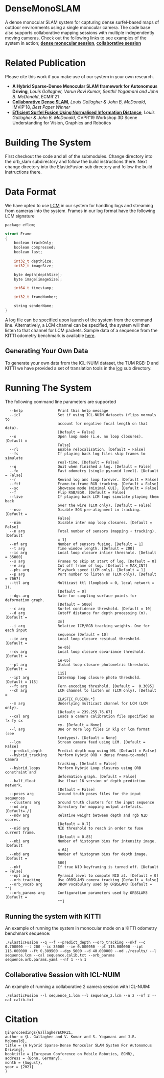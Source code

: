 # DenseMonoSLAM
A dense monocular SLAM system for capturing dense surfel-based maps of outdoor environments using a single monocular camera.
The code base also supports collaborative mapping sessions with multiple independently moving cameras. Check out the following links to see examples of the system in action; [__dense monocular session__](https://youtu.be/Pn2uaVqjskY), [__collaborative session__](https://youtu.be/GUtHrKEM85M)

# Related Publication
Please cite this work if you make use of our system in your own research.
- __A Hybrid Sparse-Dense Monocular SLAM framework for Autonomous Driving__, _Louis Gallagher, Varun Ravi Kumar, Senthil Yogamani and John B. McDonald_, ECMR'21 
- [__Collaborative Dense SLAM__](https://arxiv.org/abs/1811.07632), _Louis Gallagher & John B, McDonald_, IMVIP'18, _Best Paper Winner_
- [__Efficient Surfel Fusion Using Normalised Information Distance__](https://arxiv.org/abs/2108.05163), _Louis Gallagher & John B. McDonald_, CVPR'19 Workshop 3D Scene Understanding for Vision, Graphics and Robotics

# Building The System
First checkout the code and all of the submodules. Change directory into the orb_slam subdirectory and follow the build instructions there. Next change directory into the ElasticFusion sub directory and follow the build instructions there. 

# Data Format
We have opted to use [LCM](https://lcm-proj.github.io/) in our system for handling logs and streaming from cameras into the system. Frames in our log format have the following LCM signature
```c
package eflcm;

struct Frame
{
	boolean trackOnly;
	boolean compressed;
	boolean last;
	
	int32_t depthSize;
	int32_t imageSize;

	byte depth[depthSize];
	byte image[imageSize];

	int64_t timestamp;

	int32_t frameNumber;

	string senderName;
}
```
A log file can be specified upon launch of the system from the command line. Alternatively, a LCM channel can be specified, the system will then listen to that channel for LCM packets. Sample data of a sequence from the KITTI odometry benchmark is available [here]().

## Generating Your Own Data
To generate your own data from the ICL-NUIM dataset, the TUM RGB-D and KITTI we have provided a set of translation tools in the [log](./log) sub directory.

# Running The System
The following command line parameters are supported
```
  --help                Print this help message
  --icl                 Set if using ICL-NUIM datasets (flips normals to 
                        account for negative focal length on that data). 
                        [Default = False]
  --o                   Open loop mode (i.e. no loop closures). [Default = 
                        False]
  --rl                  Enable relocalisation. [Default = False]
  --fs                  If playing back log files skip frames to simulate 
                        real-time. [Default = False]
  --q                   Quit when finished a log. [Default = False]
  --fo                  Fast odometry (single pyramid level). [Default = False]
  --r                   Rewind log and loop forever. [Default = False]
  --ftf                 Frame-to-frame RGB tracking. [Default = False]
  --sc                  Showcase mode (minimal GUI). [Default = False]
  --f                   Flip RGB/BGR. [Default = False]
  --live                If playing back LCM logs simulate playing them back 
                        over the wire (LCM only). [Default = False]
  --nso                 Disable SO3 pre-alignment in tracking. [Default = 
                        False]
  --nim                 Disable inter map loop closures. [Default = False]
  --n arg               Total number of sensors (mapping + tracking). [Default 
                        = 1]
  --nf arg              Number of sensors fusing. [Default = 1]
  --t arg               Time window length. [Default = 200]
  --ic arg              Local loop closure inlier threshold. [Default = 35000]
  --s arg               Frames to skip at start of log. [Default = 0]
  --e arg               Cut off frame of log. [Default = MAX_INT]
  --pbs arg             Playback speed (LCM only). [Default = 1]
  --p arg               Port number to listen on (LCM only). [Default = 7667]
  --ttl arg             Multicast ttl (loopback = 0, local network = 1). 
                        [Default = 0]
  --dgs arg             Rate for sampling surface points for deformation graph.
                        [Default = 5000]
  --c arg               Surfel confidence threshold. [Default = 10]
  --d arg               Cutoff distance for depth processing (m). [Default = 
                        3m]
  --i arg               Relative ICP/RGB tracking weights. One for each input 
                        sequence [Default = 10]
  --ie arg              Local loop closure residual threshold. [Default = 
                        5e-05]
  --cv arg              Local loop closure covariance threshold. [Default = 
                        1e-05]
  --pt arg              Global loop closure photometric threshold. [Default = 
                        115]
  --ipt arg             Intermap loop closure photo threshold. [Default = 115]
  --ft arg              Fern encoding threshold. [Default =  0.3095]
  --ch arg              LCM channel to listen on (LCM only). [Default = 
                        ELASTIC_FUSION.*]
  --m arg               Underlying multicast channel for LCM (LCM only). 
                        [Default = 239.255.76.67]
  --cal arg             Loads a camera calibration file specified as fx fy cx 
                        cy. [Default = None]
  --l arg               One or more log files in klg or lcm format (see 
                        lcmtypes). [Default = None]
  --lcm                 Stream camera feed using LCM. [Default = False]
  --predict_depth       Predict depth map using NN. [Default = False]
  --hybrid_tracking     Perform Hybrid ORB + dense frame-to-model Camera 
                        tracking. [Default = False]
  --hybrid_loops        Perform Hybrid Loop closures using ORB constraint and 
                        deformation graph. [Default = False]
  --half_float          Use float 16 version of depth prediction network. 
                        [Default = False]
  --poses arg           Ground truth poses files for the input sequences
  --clusters arg        Ground truth clusters for the input sequence
  --od arg              Directory for mapping output artefacts. [Default=./]
  --ndw arg             Relative weight between depth and rgb NID scores. 
                        [Default = 0.7]
  --nid arg             NID threshold to reach in order to fuse current frame. 
                        [Default = 0.85]
  --nbi arg             Number of histogram bins for intensity image. [Default 
                        = 64]
  --nbd arg             Number of histogram bins for depth image. [Default = 
                        500]
  --nkf                 If true NID keyframing is turned off. [Default = False]
  --npl arg             Pyramid level to compute NID at. [Default = 0]
  --orb_tracking        Use ORBSLAM3 camera tracking [Default = false]
  --orb_vocab arg       DBoW vocabulary used by ORBSLAM3 [Default = ""]
  --orb_params arg      Configuration parameters used by ORBSLAM3 [Default = 
                        ""]

```

## Running the system with KITTI 
An example of running the system in monocular mode on a KITTI odometry benchmark sequence:
```
./ElasticFusion --q --f --predict_depth --orb_tracking --nkf --c 0.700000 --t 200 --ic 35000 --ie 0.000050 --pt 115.000000 --ipt 115.000000 --ft 0.309500 --dgs 5000 --d 40.000000 --od ./results/ --l sequence.lcm --cal sequence.calib.txt --orb_params sequence.orb.params.yaml --nf 1 --n 1
```
## Collaborative Session with ICL-NUIM
An example of running a collaborative 2 camera session with ICL-NUIM:
```
./ElasticFusion --l sequence_1.lcm --l sequence_2.lcm --n 2 --nf 2 --cal calib.txt
```

# Citation
```
@inproceedings{GallagherECMR21,
author = {L. Gallagher and V. Kumar and S. Yogamani and J.B. McDonald},
title = {A Hybrid Sparse-Dense Monocular SLAM System For Autonomous Driving},
booktitle = {European Conference on Mobile Robotics, ECMR},
address = {Bonn, Germany},
month = {August},
year = {2021}
}
``` 